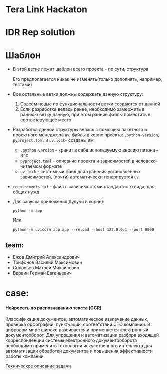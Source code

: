 # Tera Link Hackaton
# IDR Rep solution

# Шаблон

- В этой ветке лежит шаблон всего проекта - по сути, структура
 
    Его предполагается никак не изменять(только дополнять, например, тестами)

- Все остальные ветки должны содержать данную структуру:

    1. Совсем новые по функциональности ветки создаются от данной 
    2. Если разработка велась ранее, необходимо замержить в раннюю ветку данную,
    при этом ранние файлы поместить в соответсвующее место

- Разработка данной структуры велась с помощью пакетного и проектного менеджера `uv`,
файлы в корне проекта: `.python-version`, `pyproject.toml` и `uv.lock`- созданы им
  - `.python-version` - хранит в себе используемую версию питона - 3.10
  - `pyproject.toml` - описание проекта и зависимостей в человеко-читаемом формате
  - `uv.lock` - системный файл для хранения установленных зависимостей, 
  (почти) автоматически генерируется `uv`

- `requirements.txt` - файл с зависимостями стандартного вида, для общих нужд

- Для запуска приложения(будучи в корне):

  ```shell
  python -m app
  ```
  
  Или

  ```shell
  python -m uvicorn app:app --reload --host 127.0.0.1 --port 8000
  ```


## team:
- Ежов Дмитрий Александрович
- Трифонов Василий Максимович
- Соловьев Матвей Михайлович
- Вдовин Герман Евгеньевич

# case:
#### Нейросеть по распознаванию текста (OCR)

Классификация документов, автоматическое извлечение данных, проверка орфографии, пунктуации, соответствии СТО компании.
В цифровом мире широко развивается и применяется электронный документооборот. Для упрощения и автоматизации разбора входящей корреспонденции системы электронного документооборота необходимо применить технологии искусственного интеллекта для автоматизации обработки документов и повышения эффективности работы компании.

[Техническое описание задачи](https://contestfiles.storage.yandexcloud.net/companies/codenrock-13/contests/terralink-codefest/%D0%A2%D1%80%D0%B5%D0%BA_3_%D0%9D%D0%B5%D0%B9%D1%80%D0%BE%D1%81%D0%B5%D1%82%D1%8C_%D0%BF%D0%BE_%D1%80%D0%B0%D1%81%D0%BF%D0%BE%D0%B7%D0%BD%D0%B0%D0%B2%D0%B0%D0%BD%D0%B8%D1%8E_%D1%82%D0%B5%D0%BA%D1%81%D1%82%D0%B0_%28OCR%29%2C_%D0%BA%D0%BB%D0%B0%D1%81%D1%81%D0%B8%D1%84%D0%B8%D0%BA%D0%B0%D1%86%D0%B8%D0%B8_%D0%B4%D0%BE%D0%BA%D1%83%D0%BC%D0%B5%D0%BD%D1%82%D0%BE%D0%B2_%D0%B8_%D0%B0%D0%B2%D1%82%D0%BE%D0%BC%D0%B0%D1%82%D0%B8%D1%87%D0%B5%D1%81%D0%BA%D0%BE%D0%BC%D1%83_%D0%B8%D0%B7%D0%B2%D0%BB%D0%B5%D1%87%D0%B5%D0%BD%D0%B8%D1%8E_%D0%B4%D0%B0%D0%BD%D0%BD%D1%8B%D1%85.pdf)